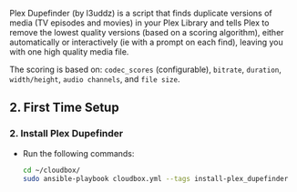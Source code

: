 Plex Dupefinder (by l3uddz) is a script that finds duplicate versions of media (TV episodes and movies) in your Plex Library and tells Plex to remove the lowest quality versions (based on a scoring algorithm), either automatically or interactively (ie with a prompt on each find), leaving you with one high quality media file. 

The scoring is based on: `codec_scores` (configurable), `bitrate`, `duration`, `width/height`, `audio channels`, and `file size`. 

## 2. First Time Setup

### 2. Install Plex Dupefinder

- Run the following commands: 

  ```bash
  cd ~/cloudbox/
  sudo ansible-playbook cloudbox.yml --tags install-plex_dupefinder
  ```